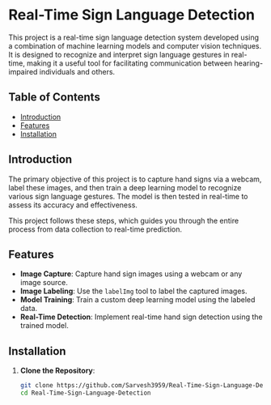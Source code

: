 # Real-Time Sign Language Detection

This project is a real-time sign language detection system developed using a combination of machine learning models and computer vision techniques. It is designed to recognize and interpret sign language gestures in real-time, making it a useful tool for facilitating communication between hearing-impaired individuals and others.

## Table of Contents

- [Introduction](#introduction)
- [Features](#features)
- [Installation](#installation)

## Introduction

The primary objective of this project is to capture hand signs via a webcam, label these images, and then train a deep learning model to recognize various sign language gestures. The model is then tested in real-time to assess its accuracy and effectiveness.

This project follows these steps, which guides you through the entire process from data collection to real-time prediction.

## Features

- **Image Capture**: Capture hand sign images using a webcam or any image source.
- **Image Labeling**: Use the `labelImg` tool to label the captured images.
- **Model Training**: Train a custom deep learning model using the labeled data.
- **Real-Time Detection**: Implement real-time hand sign detection using the trained model.

## Installation

1. **Clone the Repository**:
   ```bash
   git clone https://github.com/Sarvesh3959/Real-Time-Sign-Language-Detection.git
   cd Real-Time-Sign-Language-Detection
